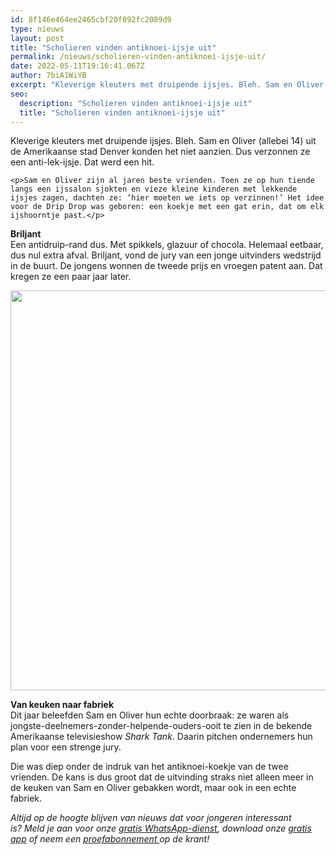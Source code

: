 ```yaml
---
id: 8f146e464ee2465cbf20f892fc2089d9
type: nieuws
layout: post
title: "Scholieren vinden antiknoei-ijsje uit"
permalink: /nieuws/scholieren-vinden-antiknoei-ijsje-uit/
date: 2022-05-11T19:16:41.067Z
author: 7biA1WiYB
excerpt: "Kleverige kleuters met druipende ijsjes. Bleh. Sam en Oliver (allebei 14) uit de Amerikaanse stad Denver konden het niet aanzien. Dus verzonnen ze een anti-lek-ijsje. Dat werd een hit.  "
seo:
  description: "Scholieren vinden antiknoei-ijsje uit"
  title: "Scholieren vinden antiknoei-ijsje uit"
---
```

Kleverige kleuters met druipende ijsjes. Bleh. Sam en Oliver (allebei 14) uit de Amerikaanse stad Denver konden het niet aanzien. Dus verzonnen ze een anti-lek-ijsje. Dat werd een hit.  

    <p>Sam en Oliver zijn al jaren beste vrienden. Toen ze op hun tiende langs een ijssalon sjokten en vieze kleine kinderen met lekkende ijsjes zagen, dachten ze: ‘hier moeten we iets op verzinnen!’ Het idee voor de Drip Drop was geboren: een koekje met een gat erin, dat om elk ijshoorntje past.</p>
<p><strong>Briljant</strong><br>Een antidruip-rand dus. Met spikkels, glazuur of chocola. Helemaal eetbaar, dus nul extra afval. Briljant, vond de jury van een jonge uitvinders wedstrijd in de buurt. De jongens wonnen de tweede prijs en vroegen patent aan. Dat kregen ze een paar jaar later.</p>
<p><div class="media media-element-container media-default"><div id="file-21573" class="file file-image file-image-png">

        
  
  <div class="content">
    <img height="433" width="575" style="font-size: 13.008px; line-height: 20.0063px; height: 640px; width: 850px;" class="media-element file-default" src="https://7dagen.netlify.app/sites/default/files/ijsje.png" alt="">  </div>

  
</div>
</div>
<p><strong>Van keuken naar fabriek</strong><br>Dit jaar beleefden Sam en Oliver hun echte doorbraak: ze waren als jongste-deelnemers-zonder-helpende-ouders-ooit te zien in de bekende Amerikaanse televisieshow <em>Shark Tank</em>. Daarin pitchen ondernemers hun plan voor een strenge jury.</p>
<p>Die was diep onder de indruk van het antiknoei-koekje van de twee vrienden. De kans is dus groot dat de uitvinding straks niet alleen meer in de keuken van Sam en Oliver gebakken wordt, maar ook in een echte fabriek.</p>
<p><em>Altijd op de hoogte blijven van nieuws dat voor jongeren interessant is? Meld je aan voor onze <a href="https://7dagen.netlify.app/whatsapp">gratis WhatsApp-dienst</a>, download onze <a href="https://7dagen.netlify.app/app">gratis app</a> of neem een <a href="https://abonneren.sevendays.nl/abonneren/abonnementen/ae/artikel">proefabonnement </a>op de krant!</em></p>  
